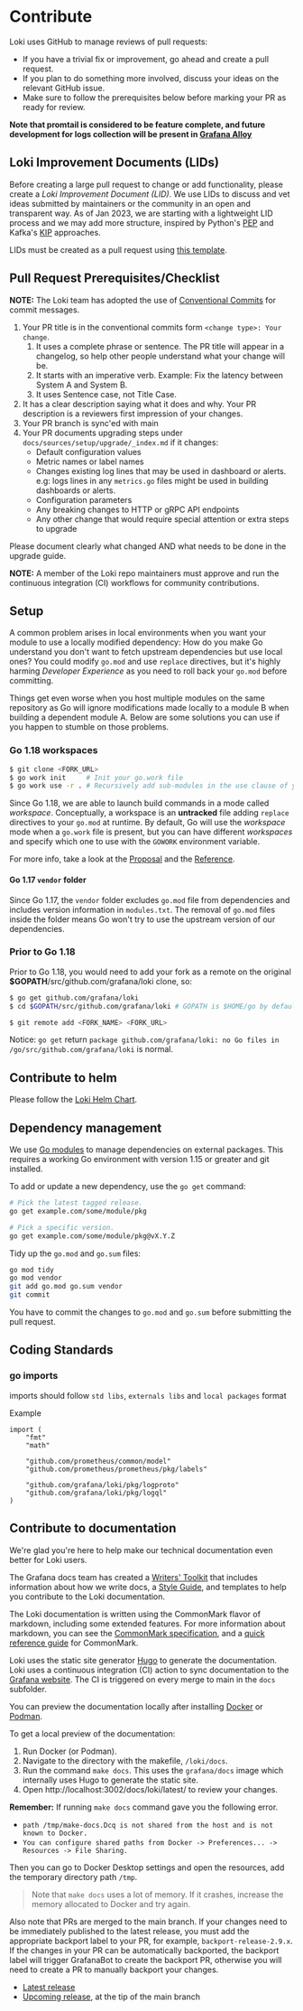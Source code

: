 # Contribute

Loki uses GitHub to manage reviews of pull requests:

- If you have a trivial fix or improvement, go ahead and create a pull request.
- If you plan to do something more involved, discuss your ideas on the relevant GitHub issue.
- Make sure to follow the prerequisites below before marking your PR as ready for review.

**Note that promtail is considered to be feature complete, and future development for logs collection will be present in [Grafana Alloy](https://github.com/grafana/alloy)**

## Loki Improvement Documents (LIDs)

Before creating a large pull request to change or add functionality, please create a _Loki Improvement Document (LID)_. We use LIDs to discuss and vet ideas submitted by maintainers or the community in an open and transparent way. As of Jan 2023, we are starting with a lightweight LID process and we may add more structure, inspired by Python's [PEP](https://peps.python.org/pep-0001/) and Kafka's [KIP](https://cwiki.apache.org/confluence/display/KAFKA/Kafka+Improvement+Proposals) approaches.

LIDs must be created as a pull request using [this template](docs/sources/community/lids/template.md).

## Pull Request Prerequisites/Checklist

**NOTE:** The Loki team has adopted the use of [Conventional Commits](https://www.conventionalcommits.org/en/v1.0.0/) for commit messages. 

1. Your PR title is in the conventional commits form `<change type>: Your change`.
   1. It uses a complete phrase or sentence. The PR title will appear in a changelog, so help other people understand what your change will be.
   1. It starts with an imperative verb. Example: Fix the latency between System A and System B.
   2. It uses Sentence case, not Title Case.
2. It has a clear description saying what it does and why. Your PR description is a reviewers first impression of your changes.
3. Your PR branch is sync'ed with main
4. Your PR documents upgrading steps under `docs/sources/setup/upgrade/_index.md` if it changes:
   * Default configuration values
   * Metric names or label names
   * Changes existing log lines that may be used in dashboard or alerts. e.g: logs lines in any `metrics.go` files might be used in building dashboards or alerts.
   * Configuration parameters
   * Any breaking changes to HTTP or gRPC API endpoints
   * Any other change that would require special attention or extra steps to upgrade

Please document clearly what changed AND what needs to be done in the upgrade guide.

**NOTE:** A member of the Loki repo maintainers must approve and run the continuous integration (CI) workflows for community contributions.

## Setup

A common problem arises in local environments when you want your module to use a locally modified dependency:
How do you make Go understand you don't want to fetch upstream dependencies but use local ones?
You could modify `go.mod` and use `replace` directives, but it's highly harming *Developer Experience* as you
need to roll back your `go.mod` before committing.

Things get even worse when you host multiple modules on the same repository as Go will ignore modifications
made locally to a module B when building a dependent module A.
Below are some solutions you can use if you happen to stumble on those problems.

### Go 1.18 workspaces

```bash
$ git clone <FORK_URL>
$ go work init     # Init your go.work file
$ go work use -r . # Recursively add sub-modules in the use clause of your go.work file
```

Since Go 1.18, we are able to launch build commands in a mode called *workspace*. Conceptually,
a workspace is an **untracked** file adding `replace` directives to your `go.mod` at runtime.
By default, Go will use the *workspace* mode when a `go.work` file is present, but you can have
different *workspaces* and specify which one to use with the `GOWORK` environment variable.

For more info, take a look at the [Proposal](https://go.googlesource.com/proposal/+/master/design/45713-workspace.md)
and the [Reference](https://go.dev/ref/mod#workspaces).

#### Go 1.17 `vendor` folder

Since Go 1.17, the `vendor` folder excludes `go.mod` file from dependencies and includes version information
in `modules.txt`. The removal of `go.mod` files inside the folder means Go won't try to use the
upstream version of our dependencies.

### Prior to Go 1.18

Prior to Go 1.18, you would need to add your fork as a remote on the original **\$GOPATH**/src/github.com/grafana/loki clone, so:

```bash
$ go get github.com/grafana/loki
$ cd $GOPATH/src/github.com/grafana/loki # GOPATH is $HOME/go by default.

$ git remote add <FORK_NAME> <FORK_URL>
```

Notice: `go get` return `package github.com/grafana/loki: no Go files in /go/src/github.com/grafana/loki` is normal.

## Contribute to helm

Please follow the [Loki Helm Chart](./production/helm/loki/README.md).

## Dependency management

We use [Go modules](https://golang.org/cmd/go/#hdr-Modules__module_versions__and_more) to manage dependencies on external packages.
This requires a working Go environment with version 1.15 or greater and git installed.

To add or update a new dependency, use the `go get` command:

```bash
# Pick the latest tagged release.
go get example.com/some/module/pkg

# Pick a specific version.
go get example.com/some/module/pkg@vX.Y.Z
```

Tidy up the `go.mod` and `go.sum` files:

```bash
go mod tidy
go mod vendor
git add go.mod go.sum vendor
git commit
```

You have to commit the changes to `go.mod` and `go.sum` before submitting the pull request.

## Coding Standards

### go imports
imports should follow `std libs`, `externals libs` and `local packages` format

Example
```
import (
	"fmt"
	"math"

	"github.com/prometheus/common/model"
	"github.com/prometheus/prometheus/pkg/labels"

	"github.com/grafana/loki/pkg/logproto"
	"github.com/grafana/loki/pkg/logql"
)
```

## Contribute to documentation

We're glad you're here to help make our technical documentation even better for Loki users.

The Grafana docs team has created a [Writers' Toolkit](https://grafana.com/docs/writers-toolkit/) that includes information about how we write docs, a [Style Guide](https://grafana.com/docs/writers-toolkit/write/style-guide/), and templates to help you contribute to the Loki documentation.

The Loki documentation is written using the CommonMark flavor of markdown, including some extended features. For more information about markdown, you can see the [CommonMark specification](https://spec.commonmark.org/), and a [quick reference guide](https://commonmark.org/help/) for CommonMark.

Loki uses the static site generator [Hugo](https://gohugo.io/) to generate the documentation. Loki uses a continuous integration (CI) action to sync documentation to the [Grafana website](https://grafana.com/docs/loki/latest). The CI is triggered on every merge to main in the `docs` subfolder.

You can preview the documentation locally after installing [Docker](https://www.docker.com/) or [Podman](https://podman.io/).

To get a local preview of the documentation:
1. Run Docker (or Podman).
2. Navigate to the directory with the makefile, `/loki/docs`.
3. Run the command `make docs`. This uses the `grafana/docs` image which internally uses Hugo to generate the static site.
4. Open http://localhost:3002/docs/loki/latest/ to review your changes.

**Remember:** If running `make docs` command gave you the following error.

   - `path /tmp/make-docs.Dcq is not shared from the host and is not known to Docker.`
   - `You can configure shared paths from Docker -> Preferences... -> Resources -> File Sharing.`

Then you can go to Docker Desktop settings and open the resources, add the temporary directory path `/tmp`.

> Note that `make docs` uses a lot of memory. If it crashes, increase the memory allocated to Docker and try again.

Also note that PRs are merged to the main branch.  If your changes need to be immediately published to the latest release, you must add the appropriate backport label to your PR, for example, `backport-release-2.9.x`.  If the changes in your PR can be automatically backported, the backport label will trigger GrafanaBot to create the backport PR, otherwise you will need to create a PR to manually backport your changes.

* [Latest release](https://grafana.com/docs/loki/latest/)
* [Upcoming release](https://grafana.com/docs/loki/next/), at the tip of the main branch
